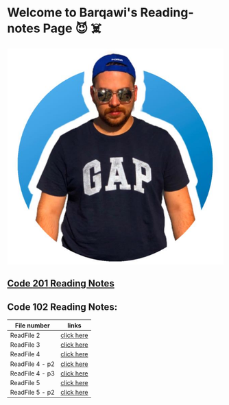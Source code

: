 #  Welcome to Barqawi's Reading-notes Page :smiling_imp: :skull_and_crossbones:

![Barqawi's pp](pp.jpg)

## [Code **201** Reading Notes](https://barqawiii.github.io/reading-notes/201/)

## Code **102** Reading Notes:

| File number      | links                                                          |
| -----------------| ------------------------------------------------------------   |     
|  ReadFile 2      |[click here ](https://barqawiii.github.io/reading-notes/Read2)  |  
|  ReadFile 3      |[click here ](https://barqawiii.github.io/reading-notes/read3)  |  
|  ReadFile 4      |[click here ](https://barqawiii.github.io/reading-notes/read4)  |
|  ReadFile 4 - p2  |[click here ](https://barqawiii.github.io/reading-notes/Read4-1)|  
|  ReadFile 4 - p3  |[click here ](https://barqawiii.github.io/reading-notes/readme04b)|  
|  ReadFile 5      |[click here ](https://barqawiii.github.io/reading-notes/read5)  |  
|  ReadFile 5 - p2     |[click here ](https://barqawiii.github.io/reading-notes/Read05)|         
 


